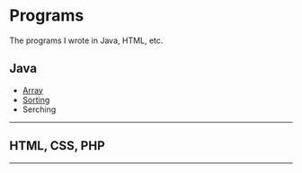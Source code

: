 # Programs
The programs I wrote in Java, HTML, etc. 
## Java
- [Array](https://github.com/Stakada/Programs/blob/master/2DArray.java)
- [Sorting](https://github.com/Stakada/Aissngments/tree/master/Sorting)
- Serching
- - - 
## HTML, CSS, PHP

- - -
